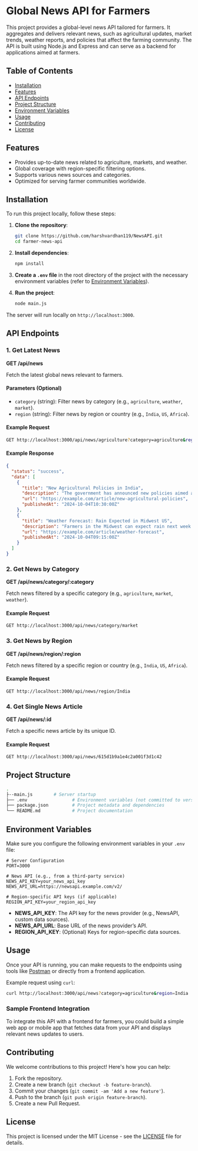 

# Global News API for Farmers

This project provides a global-level news API tailored for farmers. It aggregates and delivers relevant news, such as agricultural updates, market trends, weather reports, and policies that affect the farming community. The API is built using Node.js and Express and can serve as a backend for applications aimed at farmers.

## Table of Contents

- [Installation](#installation)
- [Features](#features)
- [API Endpoints](#api-endpoints)
- [Project Structure](#project-structure)
- [Environment Variables](#environment-variables)
- [Usage](#usage)
- [Contributing](#contributing)
- [License](#license)

## Features

- Provides up-to-date news related to agriculture, markets, and weather.
- Global coverage with region-specific filtering options.
- Supports various news sources and categories.
- Optimized for serving farmer communities worldwide.

## Installation

To run this project locally, follow these steps:

1. **Clone the repository**:

   ```bash
   git clone https://github.com/harshvardhan119/NewsAPI.git
   cd farmer-news-api
   ```

2. **Install dependencies**:

   ```bash
   npm install
   ```

3. **Create a `.env` file** in the root directory of the project with the necessary environment variables (refer to [Environment Variables](#environment-variables)).

4. **Run the project**:

   ```bash
   node main.js
   ```

The server will run locally on `http://localhost:3000`.

## API Endpoints

### 1. Get Latest News
   **GET /api/news**

   Fetch the latest global news relevant to farmers.

   #### Parameters (Optional)
   - `category` (string): Filter news by category (e.g., `agriculture`, `weather`, `market`).
   - `region` (string): Filter news by region or country (e.g., `India`, `US`, `Africa`).

   #### Example Request
   ```bash
   GET http://localhost:3000/api/news/agriculture?category=agriculture&region=India
   ```

   #### Example Response
   ```json
   {
     "status": "success",
     "data": [
       {
         "title": "New Agricultural Policies in India",
         "description": "The government has announced new policies aimed at improving crop yields...",
         "url": "https://example.com/article/new-agricultural-policies",
         "publishedAt": "2024-10-04T10:30:00Z"
       },
       {
         "title": "Weather Forecast: Rain Expected in Midwest US",
         "description": "Farmers in the Midwest can expect rain next week...",
         "url": "https://example.com/article/weather-forecast",
         "publishedAt": "2024-10-04T09:15:00Z"
       }
     ]
   }
   ```

### 2. Get News by Category
   **GET /api/news/category/:category**

   Fetch news filtered by a specific category (e.g., `agriculture`, `market`, `weather`).

   #### Example Request
   ```bash
   GET http://localhost:3000/api/news/category/market
   ```

### 3. Get News by Region
   **GET /api/news/region/:region**

   Fetch news filtered by a specific region or country (e.g., `India`, `US`, `Africa`).

   #### Example Request
   ```bash
   GET http://localhost:3000/api/news/region/India
   ```

### 4. Get Single News Article
   **GET /api/news/:id**

   Fetch a specific news article by its unique ID.

   #### Example Request
   ```bash
   GET http://localhost:3000/api/news/615d1b9a1e4c2a001f3d1c42
   ```

## Project Structure

```bash
.
├--main.js        # Server startup
├── .env                 # Environment variables (not committed to version control)
├── package.json         # Project metadata and dependencies
└── README.md            # Project documentation
```

## Environment Variables

Make sure you configure the following environment variables in your `.env` file:

```
# Server Configuration
PORT=3000

# News API (e.g., from a third-party service)
NEWS_API_KEY=your_news_api_key
NEWS_API_URL=https://newsapi.example.com/v2/

# Region-specific API keys (if applicable)
REGION_API_KEY=your_region_api_key
```

- **NEWS_API_KEY**: The API key for the news provider (e.g., NewsAPI, custom data sources).
- **NEWS_API_URL**: Base URL of the news provider’s API.
- **REGION_API_KEY**: (Optional) Keys for region-specific data sources.

## Usage

Once your API is running, you can make requests to the endpoints using tools like [Postman](https://www.postman.com/) or directly from a frontend application.

Example request using `curl`:

```bash
curl http://localhost:3000/api/news?category=agriculture&region=India
```

### Sample Frontend Integration

To integrate this API with a frontend for farmers, you could build a simple web app or mobile app that fetches data from your API and displays relevant news updates to users.

## Contributing

We welcome contributions to this project! Here's how you can help:

1. Fork the repository.
2. Create a new branch (`git checkout -b feature-branch`).
3. Commit your changes (`git commit -am 'Add a new feature'`).
4. Push to the branch (`git push origin feature-branch`).
5. Create a new Pull Request.

## License

This project is licensed under the MIT License - see the [LICENSE](LICENSE) file for details.

